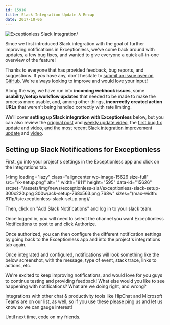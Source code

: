 ```yaml
---
id: 15916
title: Slack Integration Update & Recap
date: 2017-10-06
---
```

![Exceptionless Slack Integration](/assets/img/news/slack-integration-ft-img-1024x538.jpg)/

Since we first introduced Slack integration with the goal of further improving notifications in Exceptionless, we've come back around with updates, a few bug fixes, and wanted to give everyone a quick all-in-one overview of the feature!

Thanks to everyone that has provided feedback, bug reports, and suggestions. If _you_ have any, don't hesitate to [submit an issue over on GitHub](https://github.com/exceptionless/Exceptionless/issues). We're always looking to improve and would love your input!<!--more-->

Along the way, we have run into **incoming webhook issues**, some **usability/setup workflow updates** that needed to be made to make the process more usable, and, among other things, **incorrectly created action URLs** that weren't being handled correctly with rate limiting.

We'll cover **setting up Slack integration with Exceptionless** below, but you can also review the [original post](/news/2017/2017-06-05-exceptionless-slack-integration/) and [weekly update video](https://youtu.be/U9GbYqWK1ik), the [first bug fix update](/news/2017/2017-06-20-slack-integration-updates-bug-fixes-weekly-update-5222017) and [video](https://youtu.be/WtHj9e4M9zU), and the most recent [Slack integration improvement update](/news/2017/2017-06-26-improvements-exceptionless-slack-integration) and [video](https://youtu.be/k4CMOk5lpVw).

## Setting up Slack Notifications for Exceptionless

First, go into your project's settings in the Exceptionless app and click on the Integrations tab.

[<img loading="lazy" class="aligncenter wp-image-15626 size-full" src="/k-setup.png" alt="" width="811" height="595" data-id="15626" srcset="/assets/img/news/exceptionless-sla//exceptionless-slack-setup-300x220.png 300w/ack-setup-768x563.png 768w" sizes="(max-width: 811p/ts/exceptionless-slack-setup.png)/

Then, click on "Add Slack Notifications" and log in to your slack team.

Once logged in, you will need to select the channel you want Exceptionless Notifications to post to and click Authorize.

Once authorized, you can then configure the different notification settings by going back to the Exceptionless app and into the project's integrations tab again.

Once integrated and configured, notifications will look something like the below screenshot, with the message, type of event, stack trace, links to actions, etc.

We're excited to keep improving notifications, and would love for you guys to continue testing and providing feedback! What else would you like to see happening with notifications? What are we doing right, and wrong?

Integrations with other chat & productivity tools like HipChat and Microsoft Teams are on our list, as well, so if you use these please ping us and let us know so we can gauge interest!

Until next time, code on my friends.
